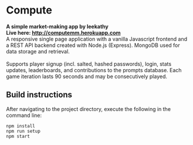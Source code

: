 # Compute
**A simple market-making app by leekathy\
Live here: <http://computemm.herokuapp.com>**\
A responsive single page application with a vanilla Javascript frontend and a REST API backend created with Node.js (Express). MongoDB used for data storage and retrieval.\
\
Supports player signup (incl. salted, hashed passwords), login, stats updates, leaderboards, and contributions to the prompts database. Each game iteration lasts 90 seconds and may be consecutively played.
## Build instructions
After navigating to the project directory, execute the following in the command line:
```
npm install
npm run setup
npm start
```